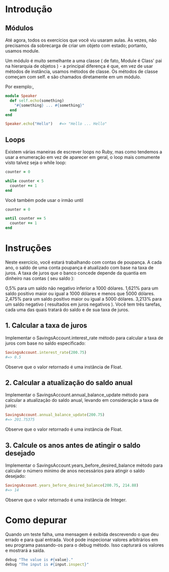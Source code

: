 # Introdução
## Módulos
Até agora, todos os exercícios que você viu usaram aulas. Às vezes, não precisamos da sobrecarga de criar um objeto com estado; portanto, usamos module.

Um módulo é muito semelhante a uma classe ( de fato, Module é Class' pai na hierarquia de objetos ) - a principal diferença é que, em vez de usar métodos de instância, usamos métodos de classe. Os métodos de classe começam com self. e são chamados diretamente em um módulo.

Por exemplo:,

``` ruby
module Speaker
  def self.echo(something)
    "#{something} ... #{something}"
  end
end

Speaker.echo("Hello")   #=> "Hello ... Hello"
```

## Loops
Existem várias maneiras de escrever loops no Ruby, mas como tendemos a usar a enumeração em vez de aparecer em geral, o loop mais comumente visto talvez seja o while loop:

``` ruby
counter = 0

while counter < 5
  counter += 1
end
```

Você também pode usar o irmão until

``` ruby
counter = 0

until counter == 5
  counter += 1
end
```

# Instruções
Neste exercício, você estará trabalhando com contas de poupança. A cada ano, o saldo de uma conta poupança é atualizado com base na taxa de juros. A taxa de juros que o banco concede depende da quantia em dinheiro nas contas ( seu saldo ):

0,5% para um saldo não negativo inferior a 1000 dólares.
1,621% para um saldo positivo maior ou igual a 1000 dólares e menos que 5000 dólares.
2,475% para um saldo positivo maior ou igual a 5000 dólares.
3,213% para um saldo negativo ( resultados em juros negativos ).
Você tem três tarefas, cada uma das quais tratará do saldo e de sua taxa de juros.

## 1. Calcular a taxa de juros
Implementar o SavingsAccount.interest_rate método para calcular a taxa de juros com base no saldo especificado:

``` ruby
SavingsAccount.interest_rate(200.75)
#=> 0.5
```

Observe que o valor retornado é uma instância de Float.

## 2. Calcular a atualização do saldo anual
Implementar o SavingsAccount.annual_balance_update método para calcular a atualização do saldo anual, levando em consideração a taxa de juros:

``` ruby
SavingsAccount.annual_balance_update(200.75)
#=> 201.75375
```

Observe que o valor retornado é uma instância de Float.

## 3. Calcule os anos antes de atingir o saldo desejado
Implementar o SavingsAccount.years_before_desired_balance método para calcular o número mínimo de anos necessários para atingir o saldo desejado:

``` ruby
SavingsAccount.years_before_desired_balance(200.75, 214.88)
#=> 14
```

Observe que o valor retornado é uma instância de Integer.

# Como depurar
Quando um teste falha, uma mensagem é exibida descrevendo o que deu errado e para qual entrada. Você pode inspecionar valores arbitrários em seu programa passando-os para o debug método. Isso capturará os valores e mostrará a saída.

``` ruby
debug "The value is #{value}."
debug "The input is #{input.inspect}"
```